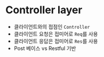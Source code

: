 # Controller layer

- 클라이언트와의 접점인 `Controller`
- 클라이언트 요청은 접미어로 `Req`를 사용
- 클라이언트 응답은 접미어로 `Res`를 사용
- Post 베이스 vs Restful 기반
